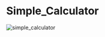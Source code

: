 # Simple_Calculator

![simple_calculator](https://github.com/Ammar334/Simple_Calculator/assets/139780234/304e5a45-0efb-48dd-8572-4dcded117f94)
